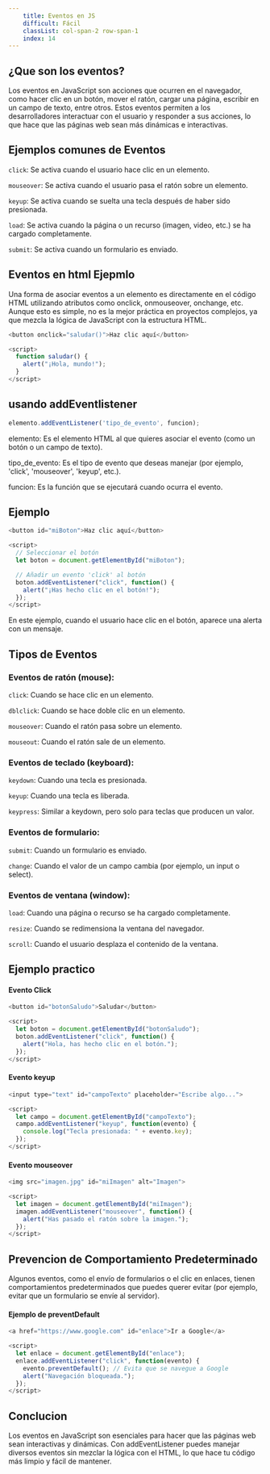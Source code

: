 ```yaml
---
    title: Eventos en JS
    difficult: Fácil
    classList: col-span-2 row-span-1
    index: 14
---
```


## ¿Que son los eventos?
Los eventos en JavaScript son acciones que ocurren en el navegador, como hacer clic en un botón, mover el ratón, cargar una página, escribir en un campo de texto, entre otros. Estos eventos permiten a los desarrolladores interactuar con el usuario y responder a sus acciones, lo que hace que las páginas web sean más dinámicas e interactivas.

## Ejemplos comunes de Eventos
``click``: Se activa cuando el usuario hace clic en un elemento.

``mouseover``: Se activa cuando el usuario pasa el ratón sobre un elemento.

``keyup``: Se activa cuando se suelta una tecla después de haber sido presionada.

``load``: Se activa cuando la página o un recurso (imagen, video, etc.) se ha cargado completamente.

``submit``: Se activa cuando un formulario es enviado.

## Eventos en html Ejepmlo
Una forma de asociar eventos a un elemento es directamente en el código HTML utilizando atributos como onclick, onmouseover, onchange, etc. Aunque esto es simple, no es la mejor práctica en proyectos complejos, ya que mezcla la lógica de JavaScript con la estructura HTML.
```js
<button onclick="saludar()">Haz clic aquí</button>

<script>
  function saludar() {
    alert("¡Hola, mundo!");
  }
</script>
```

## usando addEventlistener

```js
elemento.addEventListener('tipo_de_evento', funcion);
```
elemento: Es el elemento HTML al que quieres asociar el evento (como un botón o un campo de texto).

tipo_de_evento: Es el tipo de evento que deseas manejar (por ejemplo, 'click', 'mouseover', 'keyup', etc.).

funcion: Es la función que se ejecutará cuando ocurra el evento.
## Ejemplo 

```js
<button id="miBoton">Haz clic aquí</button>

<script>
  // Seleccionar el botón
  let boton = document.getElementById("miBoton");

  // Añadir un evento 'click' al botón
  boton.addEventListener("click", function() {
    alert("¡Has hecho clic en el botón!");
  });
</script>
```
En este ejemplo, cuando el usuario hace clic en el botón, aparece una alerta con un mensaje.

## Tipos de Eventos 

### Eventos de ratón (mouse):

``click``: Cuando se hace clic en un elemento.

``dblclick``: Cuando se hace doble clic en un elemento.

``mouseover``: Cuando el ratón pasa sobre un elemento.

``mouseout``: Cuando el ratón sale de un elemento.

### Eventos de teclado (keyboard):

``keydown``: Cuando una tecla es presionada.

``keyup``: Cuando una tecla es liberada.

``keypress``: Similar a keydown, pero solo para teclas que producen un valor.

### Eventos de formulario:

``submit``: Cuando un formulario es enviado.

``change``: Cuando el valor de un campo cambia (por ejemplo, un input o select).

### Eventos de ventana (window):

``load``: Cuando una página o recurso se ha cargado completamente.

``resize``: Cuando se redimensiona la ventana del navegador.

``scroll``: Cuando el usuario desplaza el contenido de la ventana.

## Ejemplo practico 

#### Evento Click

```js 
<button id="botonSaludo">Saludar</button>

<script>
  let boton = document.getElementById("botonSaludo");
  boton.addEventListener("click", function() {
    alert("Hola, has hecho clic en el botón.");
  });
</script>
```

#### Evento keyup

```js
<input type="text" id="campoTexto" placeholder="Escribe algo...">

<script>
  let campo = document.getElementById("campoTexto");
  campo.addEventListener("keyup", function(evento) {
    console.log("Tecla presionada: " + evento.key);
  });
</script>
```

#### Evento mouseover 
```js
<img src="imagen.jpg" id="miImagen" alt="Imagen">

<script>
  let imagen = document.getElementById("miImagen");
  imagen.addEventListener("mouseover", function() {
    alert("Has pasado el ratón sobre la imagen.");
  });
</script>
```

## Prevencion de Comportamiento Predeterminado 
Algunos eventos, como el envío de formularios o el clic en enlaces, tienen comportamientos predeterminados que puedes querer evitar (por ejemplo, evitar que un formulario se envíe al servidor).

#### Ejemplo de preventDefault

```js
<a href="https://www.google.com" id="enlace">Ir a Google</a>

<script>
  let enlace = document.getElementById("enlace");
  enlace.addEventListener("click", function(evento) {
    evento.preventDefault(); // Evita que se navegue a Google
    alert("Navegación bloqueada.");
  });
</script>
```
## Conclucion 
Los eventos en JavaScript son esenciales para hacer que las páginas web sean interactivas y dinámicas. Con addEventListener puedes manejar diversos eventos sin mezclar la lógica con el HTML, lo que hace tu código más limpio y fácil de mantener.